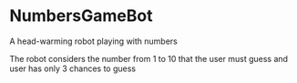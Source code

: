 # NumbersGameBot
A head-warming robot playing with numbers

The robot considers the number from 1 to 10 that the user must guess and user has only 3 chances to guess
